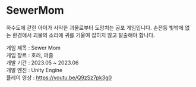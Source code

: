 # SewerMom

하수도에 갇힌 아이가 사악한 괴물로부터 도망치는 공포 게임입니다. 손전등 빛밖에 없는 환경에서 괴물의 소리에 귀를 기울여 잡히지 않고 탈출해야 합니다.  

게임 제목 : Sewer Mom  
게임 장르 : 호러, 퍼즐  
개발 기간 : 2023.05 ~ 2023.06  
개발 엔진 : Unity Engine  
플레이 영상 : https://youtu.be/Q9zSz7pk3g0

